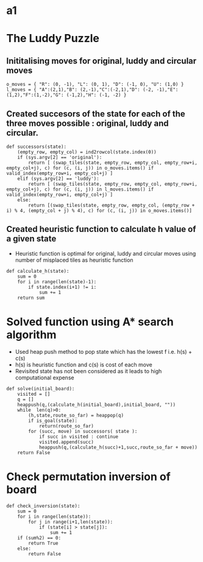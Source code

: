 # a1

# The Luddy Puzzle 

## Inititalising moves for original, luddy and circular moves
```
o_moves = { "R": (0, -1), "L": (0, 1), "D": (-1, 0), "U": (1,0) }
l_moves = { "A":(2,1),"B": (2,-1),"C":(-2,1),"D": (-2, -1),"E":(1,2),"F":(1,-2),"G": (-1,2),"H": (-1, -2) }
```

## Created succesors of the state for each of the three moves possible : original, luddy and circular. 
```
def successors(state):
    (empty_row, empty_col) = ind2rowcol(state.index(0))
    if (sys.argv[2] == 'original'):
        return [ (swap_tiles(state, empty_row, empty_col, empty_row+i, empty_col+j), c) for (c, (i, j)) in o_moves.items() if valid_index(empty_row+i, empty_col+j) ]
    elif (sys.argv[2] == 'luddy'):
        return [ (swap_tiles(state, empty_row, empty_col, empty_row+i, empty_col+j), c) for (c, (i, j)) in l_moves.items() if valid_index(empty_row+i, empty_col+j) ]
    else:
        return [(swap_tiles(state, empty_row, empty_col, (empty_row + i) % 4, (empty_col + j) % 4), c) for (c, (i, j)) in o_moves.items()]
```

## Created heuristic function to calculate h value of a given state
- Heuristic function is optimal for original, luddy and circular moves using number of misplaced tiles as heuristic function
```
def calculate_h(state):
    sum = 0
    for i in range(len(state)-1): 
        if state.index(i+1) != i: 
            sum += 1
    return sum 
```

# Solved function using A* search algorithm
- Used heap push method to pop state which has the lowest f i.e. h(s) + c(s)
- h(s) is heuristic function and c(s) is cost of each move
- Revisited state has not been considered as it leads to high computational expense



```
def solve(initial_board):
    visited = []
    q = []   
    heappush(q,(calculate_h(initial_board),initial_board, ""))
    while  len(q)>0:
        (h,state,route_so_far) = heappop(q)
        if is_goal(state):
            return(route_so_far)
        for (succ, move) in successors( state ):
            if succ in visited : continue
            visited.append(succ)
            heappush(q,(calculate_h(succ)+1,succ,route_so_far + move))
    return False
```

# Check permutation inversion of board 
```
def check_inversion(state):
    sum = 0 
    for i in range(len(state)):
        for j in range(i+1,len(state)):
            if (state[i] > state[j]):
                sum += 1
    if (sum%2) == 0:
        return True 
    else:
        return False
```



